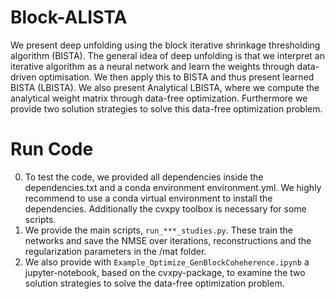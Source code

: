 # Block-ALISTA

We present deep unfolding using the block iterative shrinkage thresholding algorithm (BISTA). The general idea of deep unfolding is that we interpret an iterative algorithm as a neural network and learn the weights through data-driven optimisation. We then apply this to BISTA and thus present learned BISTA (LBISTA). We also present Analytical LBISTA, where we compute the analytical weight matrix through data-free optimization. Furthermore we provide two solution strategies to solve this data-free optimization problem.

# Run Code

0. To test the code, we provided all dependencies inside the dependencies.txt and a conda environment environment.yml. We highly recommend to use a conda virtual environment to install the dependencies. Additionally the cvxpy toolbox is necessary for some scripts. 
1. We provide the main scripts, ```run_***_studies.py```. These train the networks and save the NMSE over iterations, reconstructions and the regularization parameters in the /mat folder.
2. We also provide with ```Example_Optimize_GenBlockCoheherence.ipynb``` a jupyter-notebook, based on the cvxpy-package, to examine the two solution strategies to solve the data-free optimization problem.